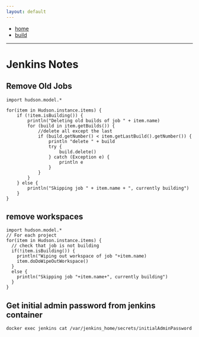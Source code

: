 ```yaml
---
layout: default
---
```

- [home](/index.md)
- [build](/build.md)

---
# Jenkins Notes

## Remove Old Jobs
```
import hudson.model.*

for(item in Hudson.instance.items) {
    if (!item.isBuilding()) {
        println("Deleting old builds of job " + item.name)
        for (build in item.getBuilds()) {
            //delete all except the last
            if (build.getNumber() < item.getLastBuild().getNumber()) {
                println "delete " + build
                try {
                    build.delete()
                } catch (Exception e) {
                    println e
                }
            }
        }
    } else {
        println("Skipping job " + item.name + ", currently building")
    }
}
```

## remove workspaces
```
import hudson.model.*
// For each project
for(item in Hudson.instance.items) {
  // check that job is not building
  if(!item.isBuilding()) {
    println("Wiping out workspace of job "+item.name)
    item.doDoWipeOutWorkspace()
  }
  else {
    println("Skipping job "+item.name+", currently building")
  }
}
```

## Get initial admin password from jenkins container
```
docker exec jenkins cat /var/jenkins_home/secrets/initialAdminPassword
```

